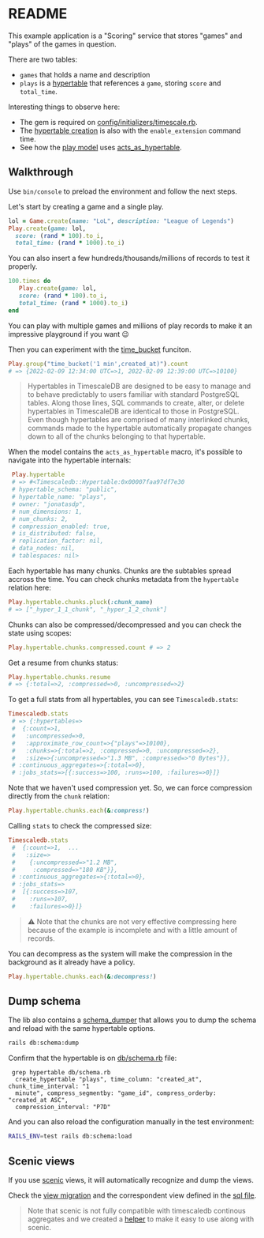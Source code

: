 # README

This example application is a "Scoring" service that stores "games" and "plays" of the games in question.

There are two tables:

* `games` that holds a name and description
* `plays` is a [hypertable][hypertable] that references a `game`, storing `score` and `total_time`.

Interesting things to observe here:

* The gem is required on [config/initializers/timescale.rb](./config/initializers/timescale.rb).
* The [hypertable creation](db/migrate/20220209120910_create_plays.rb) is also with the `enable_extension` command time.
* See how the [play model](app/models/play.rb) uses [acts_as_hypertable](../../lib/timescale/acts_as_hypertable.rb).

## Walkthrough

Use `bin/console` to preload the environment and follow the next steps.

Let's start by creating a game and a single play.

```ruby
lol = Game.create(name: "LoL", description: "League of Legends")
Play.create(game: lol,
  score: (rand * 100).to_i,
  total_time: (rand * 1000).to_i)
```
You can also insert a few hundreds/thousands/millions of records to test it properly.

```ruby
100.times do
   Play.create(game: lol,
   score: (rand * 100).to_i,
   total_time: (rand * 1000).to_i)
end
```

You can play with multiple games and millions of play records to make it an impressive playground if you want :wink:


Then you can experiment with the [time_bucket][time_bucket] funciton.

```ruby
Play.group("time_bucket('1 min',created_at)").count
# => {2022-02-09 12:34:00 UTC=>1, 2022-02-09 12:39:00 UTC=>10100}
```

> Hypertables in TimescaleDB are designed to be easy to manage and to behave predictably to users familiar with standard PostgreSQL tables. Along those lines, SQL commands to create, alter, or delete hypertables in TimescaleDB are identical to those in PostgreSQL. Even though hypertables are comprised of many interlinked chunks, commands made to the hypertable automatically propagate changes down to all of the chunks belonging to that hypertable.

When the model contains the `acts_as_hypertable` macro, it's possible to navigate into the hypertable internals:

```ruby
 Play.hypertable
 # => #<Timescaledb::Hypertable:0x00007faa97df7e30
 # hypertable_schema: "public",
 # hypertable_name: "plays",
 # owner: "jonatasdp",
 # num_dimensions: 1,
 # num_chunks: 2,
 # compression_enabled: true,
 # is_distributed: false,
 # replication_factor: nil,
 # data_nodes: nil,
 # tablespaces: nil>
```

Each hypertable has many chunks. Chunks are the subtables spread accross the time. You can check chunks metadata from the `hypertable` relation here:

```ruby
Play.hypertable.chunks.pluck(:chunk_name)
# => ["_hyper_1_1_chunk", "_hyper_1_2_chunk"]
```

Chunks can also be compressed/decompressed and you can check the state using scopes:

```ruby
Play.hypertable.chunks.compressed.count # => 2
```

Get a resume from chunks status:

```ruby
Play.hypertable.chunks.resume
# => {:total=>2, :compressed=>0, :uncompressed=>2}
```

To get a full stats from all hypertables, you can see `Timescaledb.stats`:

```ruby
Timescaledb.stats
 # => {:hypertables=>
 #  {:count=>1,
 #   :uncompressed=>0,
 #   :approximate_row_count=>{"plays"=>10100},
 #   :chunks=>{:total=>2, :compressed=>0, :uncompressed=>2},
 #   :size=>{:uncompressed=>"1.3 MB", :compressed=>"0 Bytes"}},
 # :continuous_aggregates=>{:total=>0},
 # :jobs_stats=>[{:success=>100, :runs=>100, :failures=>0}]}
```
Note that we haven't  used compression yet. So, we can force compression directly from the `chunk` relation:

```ruby
Play.hypertable.chunks.each(&:compress!)
```

Calling `stats` to check the compressed size:

```ruby
Timescaledb.stats
 #  {:count=>1,  ...
 #   :size=>
 #    {:uncompressed=>"1.2 MB",
 #     :compressed=>"180 KB"}},
 # :continuous_aggregates=>{:total=>0},
 # :jobs_stats=>
 #  [{:success=>107,
 #    :runs=>107,
 #    :failures=>0}]}
```

> :warning: Note that the chunks are not very effective compressing here because of the example is incomplete and with a little amount of records.

You can decompress as the system will make the compression in the background as it already have a policy.

```ruby
Play.hypertable.chunks.each(&:decompress!)
```

## Dump schema

The lib also contains a [schema_dumper](../../lib/timescale/schema_dumper.rb) that allows you to dump the schema and reload with the same hypertable options.

```bash
rails db:schema:dump
```

Confirm that the hypertable is on [db/schema.rb](db/schema.rb) file:

```
 grep hypertable db/schema.rb
  create_hypertable "plays", time_column: "created_at", chunk_time_interval: "1
  minute", compress_segmentby: "game_id", compress_orderby: "created_at ASC",
  compression_interval: "P7D"
```

And you can also reload the configuration manually in the test environment:

```bash
RAILS_ENV=test rails db:schema:load
```

## Scenic views

If you use [scenic](https://github.com/scenic-views/scenic) views, it will
automatically recognize and dump the views.

Check the [view migration](db/migrate/20220209143347_create_score_per_hours.rb)
and the correspondent view defined in the [sql file](db/views/score_per_hours_v01.sql).

> Note that scenic is not fully compatible with timescaledb continous aggregates
> and we created a [helper](../../lib/timescale/scenic/extension.rb) to make it
> easy to use along with scenic.

[hypertable]: https://docs.timescale.com/timescaledb/latest/how-to-guides/hypertables/
[time_bucket]: https://docs.timescale.com/api/latest/hyperfunctions/time_bucket/

